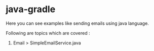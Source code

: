 # java-gradle
Here you can see examples like sending emails using java language.

Following are topics which are covered :
1. Email > SimpleEmailService.java
